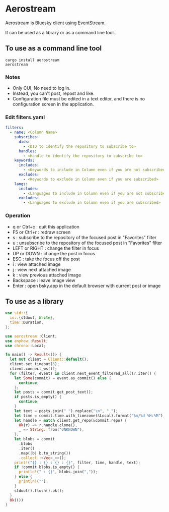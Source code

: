 # Aerostream

Aerostream is Bluesky client using EventStream.

It can be used as a library or as a command line tool.

## To use as a command line tool

```shell
cargo install aerostream
aerostream
```

### Notes

- Only CUI, No need to log in.
- Instead, you can't post, repost and like.
- Configuration file must be edited in a text editor, and there is no configuration screen in the application.

### Edit filters.yaml

```yaml
filters:
  - name: <Column Name>
    subscribes:
      dids:
        - <DID to identify the repository to subscribe to>
      handles:
        - <Handle to identify the repository to subscribe to>
    keywords:
      includes:
        - <Keywords to include in Column even if you are not subscribed>
      excludes:
        - <Keywords to exclude in Column even if you are subscribed>
    langs:
      includes:
        - <Languages to include in Column even if you are not subscribed>
      excludes:
        - <Languages to exclude in Column even if you are subscribed>
```

### Operation

- q or Ctrl+c : quit this application
- F5 or Ctrl+r : redraw screen
- s : subscribe to the repository of the focused post in "Favorites" filter
- u : unsubscribe to the repository of the focused post in "Favorites" filter
- LEFT or RIGHT : change the filter in focus
- UP or DOWN : change the post in focus
- ESC : take the focus off the post
- i : view attached image
- j : view next attached image
- k : view previous attached image
- Backspace : leave image view
- Enter : open bsky.app in the default browser with current post or image

## To use as a library

```rust
use std::{
  io::{stdout, Write},
  time::Duration,
};

use aerostream::Client;
use anyhow::Result;
use chrono::Local;

fn main() -> Result<()> {
  let mut client = Client::default();
  client.set_timeout(5);
  client.connect_ws()?;
  for (filter, event) in client.next_event_filtered_all()?.iter() {
    let Some(commit) = event.as_commit() else {
      continue;
    };
    let posts = commit.get_post_text();
    if posts.is_empty() {
      continue;
    }
    let text = posts.join(" ").replace("\n", " ");
    let time = commit.time.with_timezone(&Local).format("%m/%d %H:%M");
    let handle = match client.get_repo(&commit.repo) {
      Ok(r) => r.handle.clone(),
      _ => String::from("UNKNOWN"),
    };
    let blobs = commit
      .blobs
      .iter()
      .map(|b| b.to_string())
      .collect::<Vec<_>>();
    print!("{} : {} : {} : {}", filter, time, handle, text);
    if !commit.blobs.is_empty() {
      println!(" : {}", blobs.join(","));
    } else {
      println!("");
    }
    stdout().flush().ok();
  }
  Ok(())
}
```

